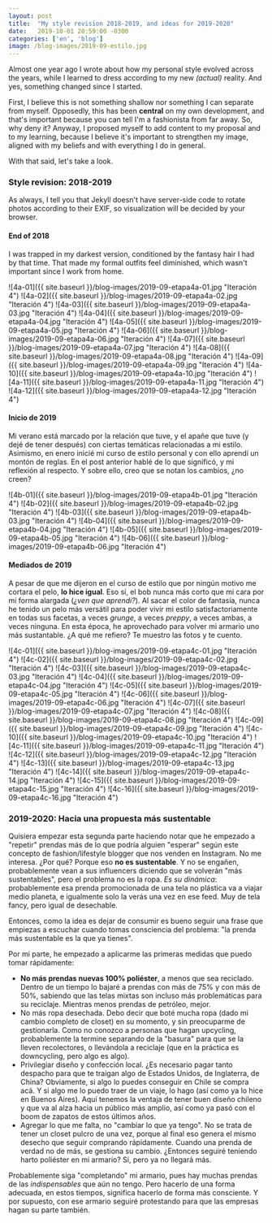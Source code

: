```yaml
---
layout: post
title:  "My style revision 2018-2019, and ideas for 2019-2020"
date:   2019-10-01 20:59:00 -0300
categories: ['en', 'blog']
image: /blog-images/2019-09-estilo.jpg
---
```


Almost one year ago I wrote about how my personal style evolved across the years, while I learned to dress according to my new *(actual)* reality. And yes, something changed since I started.

First, I believe this is not something shallow nor something I can separate from myself. Opposedly, this has been **central** on my own development, and that's important because you can tell I'm a fashionista from far away. So, why deny it? Anyway, I proposed myself to add content to my proposal and to my learning,  because I believe it's important to strengthen my image, aligned with my beliefs and with everything I do in general.

With that said, let's take a look.

### Style revision: 2018-2019

As always, I tell you that Jekyll doesn't have server-side code to rotate photos according to their EXIF, so visualization will be decided by your browser.

#### End of 2018

I was trapped in my darkest version, conditioned by the fantasy hair I had by that time. That made my formal outfits feel diminished, which wasn't important since I work from home.

![4a-01]({{ site.baseurl }}/blog-images/2019-09-etapa4a-01.jpg "Iteración 4")
![4a-02]({{ site.baseurl }}/blog-images/2019-09-etapa4a-02.jpg "Iteración 4")
![4a-03]({{ site.baseurl }}/blog-images/2019-09-etapa4a-03.jpg "Iteración 4")
![4a-04]({{ site.baseurl }}/blog-images/2019-09-etapa4a-04.jpg "Iteración 4")
![4a-05]({{ site.baseurl }}/blog-images/2019-09-etapa4a-05.jpg "Iteración 4")
![4a-06]({{ site.baseurl }}/blog-images/2019-09-etapa4a-06.jpg "Iteración 4")
![4a-07]({{ site.baseurl }}/blog-images/2019-09-etapa4a-07.jpg "Iteración 4")
![4a-08]({{ site.baseurl }}/blog-images/2019-09-etapa4a-08.jpg "Iteración 4")
![4a-09]({{ site.baseurl }}/blog-images/2019-09-etapa4a-09.jpg "Iteración 4")
![4a-10]({{ site.baseurl }}/blog-images/2019-09-etapa4a-10.jpg "Iteración 4")
![4a-11]({{ site.baseurl }}/blog-images/2019-09-etapa4a-11.jpg "Iteración 4")
![4a-12]({{ site.baseurl }}/blog-images/2019-09-etapa4a-12.jpg "Iteración 4")

#### Inicio de 2019

Mi verano está marcado por la relación que tuve, y el apañe que tuve (y dejé de tener después) con ciertas temáticas relacionadas a mi estilo. Asimismo, en enero inicié mi curso de estilo personal y con ello aprendí un montón de reglas. En el post anterior hablé de lo que significó, y mi reflexión al respecto. Y sobre ello, creo que se notan los cambios, ¿no creen?

![4b-01]({{ site.baseurl }}/blog-images/2019-09-etapa4b-01.jpg "Iteración 4")
![4b-02]({{ site.baseurl }}/blog-images/2019-09-etapa4b-02.jpg "Iteración 4")
![4b-03]({{ site.baseurl }}/blog-images/2019-09-etapa4b-03.jpg "Iteración 4")
![4b-04]({{ site.baseurl }}/blog-images/2019-09-etapa4b-04.jpg "Iteración 4")
![4b-05]({{ site.baseurl }}/blog-images/2019-09-etapa4b-05.jpg "Iteración 4")
![4b-06]({{ site.baseurl }}/blog-images/2019-09-etapa4b-06.jpg "Iteración 4")


#### Mediados de 2019

A pesar de que me dijeron en el curso de estilo que por ningún motivo me cortara el pelo, **lo hice igual**. Eso sí, el bob nunca más corto que mi cara por mi forma alargada (*¿ven que aprendí?*). Al sacar el color de fantasía, nunca he tenido un pelo más versátil para poder vivir mi estilo satisfactoriamente en todas sus facetas, a veces *grunge*, a veces *preppy*, a veces ambas, a veces ninguna. En esta época, he aprovechado para volver mi armario uno más sustantable. ¿A qué me refiero? Te muestro las fotos y te cuento.

![4c-01]({{ site.baseurl }}/blog-images/2019-09-etapa4c-01.jpg "Iteración 4")
![4c-02]({{ site.baseurl }}/blog-images/2019-09-etapa4c-02.jpg "Iteración 4")
![4c-03]({{ site.baseurl }}/blog-images/2019-09-etapa4c-03.jpg "Iteración 4")
![4c-04]({{ site.baseurl }}/blog-images/2019-09-etapa4c-04.jpg "Iteración 4")
![4c-05]({{ site.baseurl }}/blog-images/2019-09-etapa4c-05.jpg "Iteración 4")
![4c-06]({{ site.baseurl }}/blog-images/2019-09-etapa4c-06.jpg "Iteración 4")
![4c-07]({{ site.baseurl }}/blog-images/2019-09-etapa4c-07.jpg "Iteración 4")
![4c-08]({{ site.baseurl }}/blog-images/2019-09-etapa4c-08.jpg "Iteración 4")
![4c-09]({{ site.baseurl }}/blog-images/2019-09-etapa4c-09.jpg "Iteración 4")
![4c-10]({{ site.baseurl }}/blog-images/2019-09-etapa4c-10.jpg "Iteración 4")
![4c-11]({{ site.baseurl }}/blog-images/2019-09-etapa4c-11.jpg "Iteración 4")
![4c-12]({{ site.baseurl }}/blog-images/2019-09-etapa4c-12.jpg "Iteración 4")
![4c-13]({{ site.baseurl }}/blog-images/2019-09-etapa4c-13.jpg "Iteración 4")
![4c-14]({{ site.baseurl }}/blog-images/2019-09-etapa4c-14.jpg "Iteración 4")
![4c-15]({{ site.baseurl }}/blog-images/2019-09-etapa4c-15.jpg "Iteración 4")
![4c-16]({{ site.baseurl }}/blog-images/2019-09-etapa4c-16.jpg "Iteración 4")

### 2019-2020: Hacia una propuesta más sustentable

Quisiera empezar esta segunda parte haciendo notar que he empezado a "repetir" prendas más de lo que podría alguien "esperar" según este concepto de fashion/lifestyle blogger que nos venden en Instagram. No me interesa. ¿Por qué? Porque eso **no es sustentable**. Y no se engañen, probablemente vean a sus influencers diciendo que se volverán "más sustentables", pero el problema no es la ropa. *Es su dinámica*: probablemente esa prenda promocionada de una tela no plástica va a viajar medio planeta, e igualmente solo la verás una vez en ese feed. Muy de tela fancy, pero igual de desechable.

Entonces, como la idea es dejar de consumir es bueno seguir una frase que empiezas a escuchar cuando tomas consciencia del problema: "la prenda más sustentable es la que ya tienes".

Por mi parte, he empezado a aplicarme las primeras medidas que puedo tomar rápidamente:

- **No más prendas nuevas 100% poliéster**, a menos que sea reciclado. Dentro de un tiempo lo bajaré a prendas con más de 75% y con más de 50%, sabiendo que las telas mixtas son incluso más problemáticas para su reciclaje. Mientras menos prendas de petróleo, mejor.
- No más ropa desechada. Debo decir que boté mucha ropa (dado mi cambio completo de closet) en su momento, y sin preocuparme de gestionarla. Como no conozco a personas que hagan upcycling, probablemente la termine separando de la "basura" para que se la lleven recolectores, o llevándola a reciclaje (que en la práctica es downcycling, pero algo es algo).
- Privilegiar diseño y confección local. ¿Es necesario pagar tanto despacho para que te traigan algo de Estados Unidos, de Inglaterra, de China? Obviamente, si algo lo puedes conseguir en Chile se compra acá. Y si algo me lo puedo traer de un viaje, lo hago (así como ya lo hice en Buenos Aires). Aquí tenemos la ventaja de tener buen diseño chileno y que va al alza hacia un público más amplio, así como ya pasó con el boom de zapatos de estos últimos años.
- Agregar lo que me falta, no "cambiar lo que ya tengo". No se trata de tener un closet pulcro de una vez, porque al final eso genera el mismo desecho que seguir comprando rápidamente. Cuando una prenda de verdad no de más, se gestiona su cambio. ¿Entonces seguiré teniendo harto poliéster en mi armario? Sí, pero ya no llegará más.

Probablemente siga "completando" mi armario, pues hay muchas prendas de las *indispensables* que aún no tengo. Pero hacerlo de una forma adecuada, en estos tiempos, significa hacerlo de forma más consciente. Y por supuesto, con ese armario seguiré protestando para que las empresas hagan su parte también.
